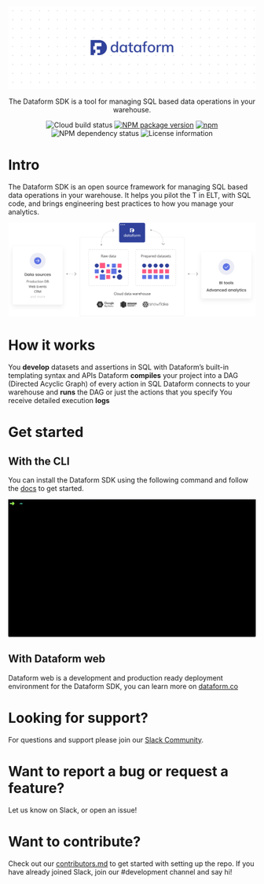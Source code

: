 <p align="center">
  <img src="/static/images/github_bg.png">
</p>
<p align="center">
  The Dataform SDK is a tool for managing SQL based data operations in your warehouse.
</p>
<div align="center">
  <img src="https://storage.googleapis.com/dataform-cloud-build-badges/build/status.svg" alt="Cloud build status"/>
  <a href="https://www.npmjs.com/package/@dataform/cli"><img src="https://badge.fury.io/js/%40dataform%2Fcli.svg" alt="NPM package version" /></a>
  <a href="https://www.npmjs.com/package/@dataform/cli"><img alt="npm" src="https://img.shields.io/npm/dm/@dataform/cli.svg" alt="Monthly downloads" /></a>
</div>
<div align="center">
  <img src="https://david-dm.org/dataform-co/dataform.svg" alt="NPM dependency status" />
  <!-- <img src="https://slack.dataform.co/badge.svg" alt="Dataform Slack" /> -->
  <img src="https://img.shields.io/github/license/dataform-co/dataform.svg" alt="License information" />
</div>
<div align="center">
  <!-- <a href="https://twitter.com/dataform"><img src="https://img.shields.io/twitter/follow/dataform.svg?style=social" alt="Follow Dataform on Twitter" /></a> -->
</div>

# Intro

The Dataform SDK is an open source framework for managing SQL based data operations in your warehouse. It helps you pilot the T in ELT, with SQL code, and brings engineering best practices to how you manage your analytics.

<p align="center">
  <img src="/static/images/datastack.svg">
</p>

# How it works

You **develop** datasets and assertions in SQL with Dataform’s built-in templating syntax and APIs
Dataform **compiles** your project into a DAG (Directed Acyclic Graph) of every action in SQL
Dataform connects to your warehouse and **runs** the DAG or just the actions that you specify
You receive detailed execution **logs**

# Get started

## With the CLI

You can install the Dataform SDK using the following command and follow the [docs](https://docs.dataform.co/guides/command-line-interface/) to get started.

<p align="center">
  <img src="/static/images/gif.gif">
</p>

## With Dataform web

Dataform web is a development and production ready deployment environment for the Dataform SDK, you can learn more on [dataform.co](https://dataform.co)

# Looking for support?

For questions and support please join our [Slack Community](https://slack.dataform.co).

# Want to report a bug or request a feature?

Let us know on Slack, or open an issue!

# Want to contribute?

Check out our [contributors.md](contributors.md) to get started with setting up the repo.
If you have already joined Slack, join our #development channel and say hi!
